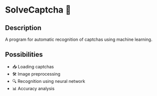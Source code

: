 # SolveCaptcha 🧩

## Description
A program for automatic recognition of captchas using machine learning.

## Possibilities
- 📥 Loading captchas
- 🛠 Image preprocessing
- 🔍 Recognition using neural network
- 📊 Accuracy analysis
